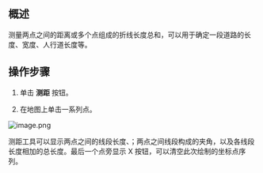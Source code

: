 ## 概述

测量两点之间的距离或多个点组成的折线长度总和，可以用于确定一段道路的长度、宽度、人行道长度等。

## 操作步骤
1. 单击 **测距** 按钮。

4. 在地图上单击一系列点。

  ![image.png](https://bce.bdstatic.com/doc/Apollo-Homepage-Document/Apollo_Beta_Doc/image_a6c7011.png)

  测距工具可以显示两点之间的线段长度、；两点之间线段构成的夹角，以及各线段长度相加的总长度。最后一个点旁显示 X 按钮，可以清空此次绘制的坐标点序列。